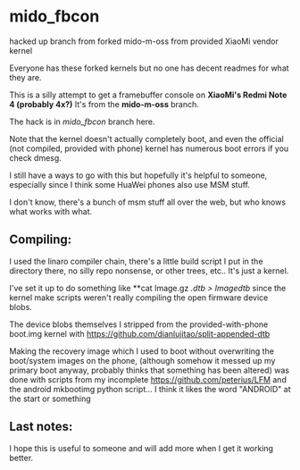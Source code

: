 # mido_fbcon

hacked up branch from forked mido-m-oss from provided XiaoMi vendor kernel

Everyone has these forked kernels but no one has decent readmes for what they are.

This is a silly attempt to get a framebuffer console on **XiaoMi's Redmi Note 4 (probably 4x?)**  It's from the **mido-m-oss** branch.

The hack is in *mido_fbcon* branch here.

Note that the kernel doesn't actually completely boot, and even the official (not compiled, provided with phone) kernel has numerous boot errors if you check dmesg.

I still have a ways to go with this but hopefully it's helpful to someone, especially since I think some HuaWei phones also use MSM stuff.

I don't know, there's a bunch of msm stuff all over the web, but who knows what works with what.

## Compiling:

I used the linaro compiler chain, there's a little build script I put in the directory there, no silly repo nonsense, or other trees, etc.. It's just a kernel.

I've set it up to do something like **cat Image.gz *.dtb > Imagedtb* since the kernel make scripts weren't really compiling the open firmware device blobs.

The device blobs themselves I stripped from the provided-with-phone boot.img kernel with https://github.com/dianlujitao/split-appended-dtb

Making the recovery image which I used to boot without overwriting the boot/system images on the phone, (although somehow it messed up my primary boot anyway, probably thinks that something has been altered) was done with scripts from my incomplete https://github.com/peterius/LFM and the android mkbootimg python script... I think it likes the word "ANDROID" at the start or something

## Last notes:

I hope this is useful to someone and will add more when I get it working better.
